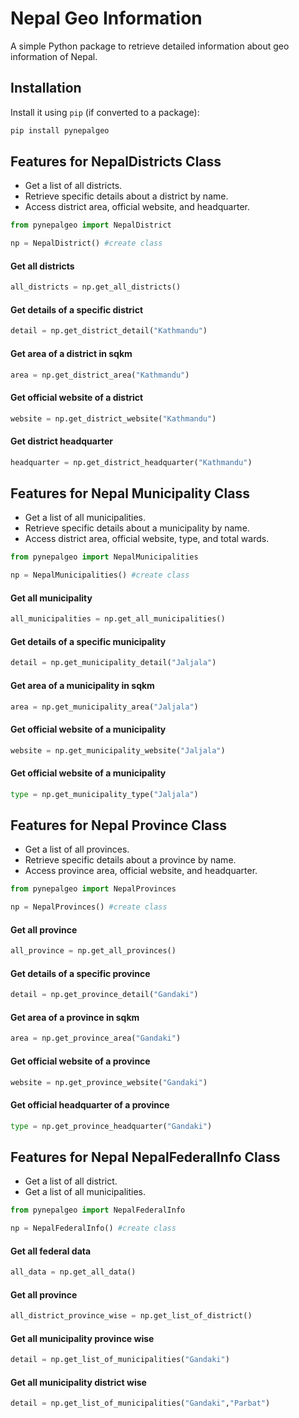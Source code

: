 # Nepal Geo Information

A simple Python package to retrieve detailed information about geo information of Nepal.

## Installation

 Install it using `pip` (if converted to a package):

```bash
pip install pynepalgeo

```

## Features for NepalDistricts Class

- Get a list of all districts.
- Retrieve specific details about a district by name.
- Access district area, official website, and headquarter. 


```python
from pynepalgeo import NepalDistrict

np = NepalDistrict() #create class
```
#### Get all districts
```python
all_districts = np.get_all_districts()
```

#### Get details of a specific district
```python
detail = np.get_district_detail("Kathmandu")
```

#### Get area of a district in sqkm
```python
area = np.get_district_area("Kathmandu")
```

#### Get official website of a district
```python
website = np.get_district_website("Kathmandu")
```

#### Get district headquarter
```python
headquarter = np.get_district_headquarter("Kathmandu")
```

## Features for Nepal Municipality Class

- Get a list of all municipalities.
- Retrieve specific details about a municipality by name.
- Access district area, official website, type, and total wards.

```python
from pynepalgeo import NepalMunicipalities

np = NepalMunicipalities() #create class
```
#### Get all municipality
```python
all_municipalities = np.get_all_municipalities()
```

#### Get details of a specific municipality
```python
detail = np.get_municipality_detail("Jaljala")
```

#### Get area of a municipality in sqkm
```python
area = np.get_municipality_area("Jaljala")
```

#### Get official website of a municipality
```python
website = np.get_municipality_website("Jaljala")
```

#### Get official website of a municipality
```python
type = np.get_municipality_type("Jaljala")
```
## Features for Nepal Province Class

- Get a list of all provinces.
- Retrieve specific details about a province by name.
- Access province area, official website, and headquarter.

```python
from pynepalgeo import NepalProvinces

np = NepalProvinces() #create class
```
#### Get all province
```python
all_province = np.get_all_provinces()
```

#### Get details of a specific province
```python
detail = np.get_province_detail("Gandaki")
```

#### Get area of a province in sqkm
```python
area = np.get_province_area("Gandaki")
```

#### Get official website of a province
```python
website = np.get_province_website("Gandaki")
```

#### Get official headquarter of a province
```python
type = np.get_province_headquarter("Gandaki")
```

## Features for Nepal NepalFederalInfo Class

- Get a list of all district.
- Get a list of all municipalities.


```python
from pynepalgeo import NepalFederalInfo

np = NepalFederalInfo() #create class
```
#### Get all federal data
```python
all_data = np.get_all_data()
```

#### Get all province
```python
all_district_province_wise = np.get_list_of_district()
```

#### Get all municipality province wise
```python
detail = np.get_list_of_municipalities("Gandaki")
```

#### Get all municipality district wise
```python
detail = np.get_list_of_municipalities("Gandaki","Parbat")
```
